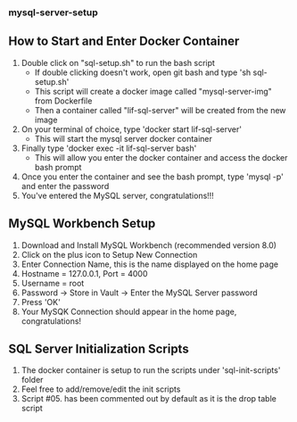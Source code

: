 ### mysql-server-setup

## How to Start and Enter Docker Container

1. Double click on "sql-setup.sh" to run the bash script
   - If double clicking doesn't work, open git bash and type 'sh sql-setup.sh'
   - This script will create a docker image called "mysql-server-img" from Dockerfile
   - Then a container called "lif-sql-server" will be created from the new image
2. On your terminal of choice, type 'docker start lif-sql-server'
   - This will start the mysql server docker container
3. Finally type 'docker exec -it lif-sql-server bash'
   - This will allow you enter the docker container and access the docker bash prompt
4. Once you enter the container and see the bash prompt, type 'mysql -p' and enter the password
5. You've entered the MySQL server, congratulations!!!

## MySQL Workbench Setup

1. Download and Install MySQL Workbench (recommended version 8.0)
2. Click on the plus icon to Setup New Connection
3. Enter Connection Name, this is the name displayed on the home page
4. Hostname = 127.0.0.1, Port = 4000
5. Username = root
6. Password -> Store in Vault -> Enter the MySQL Server password
7. Press 'OK'
8. Your MySQK Connection should appear in the home page, congratulations!

## SQL Server Initialization Scripts

1. The docker container is setup to run the scripts under 'sql-init-scripts' folder
2. Feel free to add/remove/edit the init scripts
3. Script #05. has been commented out by default as it is the drop table script
